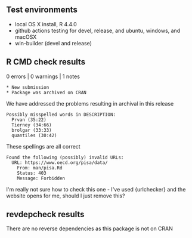 ## Test environments

* local OS X install, R 4.4.0
* github actions testing for devel, release, and ubuntu, windows, and macOSX
* win-builder (devel and release)

## R CMD check results

0 errors | 0 warnings | 1 notes

```
* New submission
* Package was archived on CRAN
```

We have addressed the problems resulting in archival in this release

```
Possibly misspelled words in DESCRIPTION:
  Prvan (35:22)
  Tierney (34:66)
  brolgar (33:33)
  quantiles (30:42)
```

These spellings are all correct

```
Found the following (possibly) invalid URLs:
  URL: https://www.oecd.org/pisa/data/
    From: man/pisa.Rd
    Status: 403
    Message: Forbidden
```

I'm really not sure how to check this one - I've used {urlchecker} and the website opens for me, should I just remove this?

## revdepcheck results

There are no reverse dependencies as this package is not on CRAN